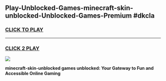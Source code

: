 
## Play-Unblocked-Games-minecraft-skin-unblocked-Unblocked-Games-Premium #dkcla
<h3>
<a href="https://premium.freeplayer.one?title=minecraft-skin-unblocked&ref=12M">CLICK TO PLAY</a></h3>
<hr>

<h3>
<a href="https://premium.freeplayer.one?title=minecraft-skin-unblocked&ref=12M">CLICK 2 PLAY</a>
  
</h3>

<a href="https://premium.freeplayer.one?title=minecraft-skin-unblocked&ref=12M"><img src="https://clearcache.store/games.png"></a>


**minecraft-skin-unblocked games unblocked: Your Gateway to Fun and Accessible Online Gaming**
